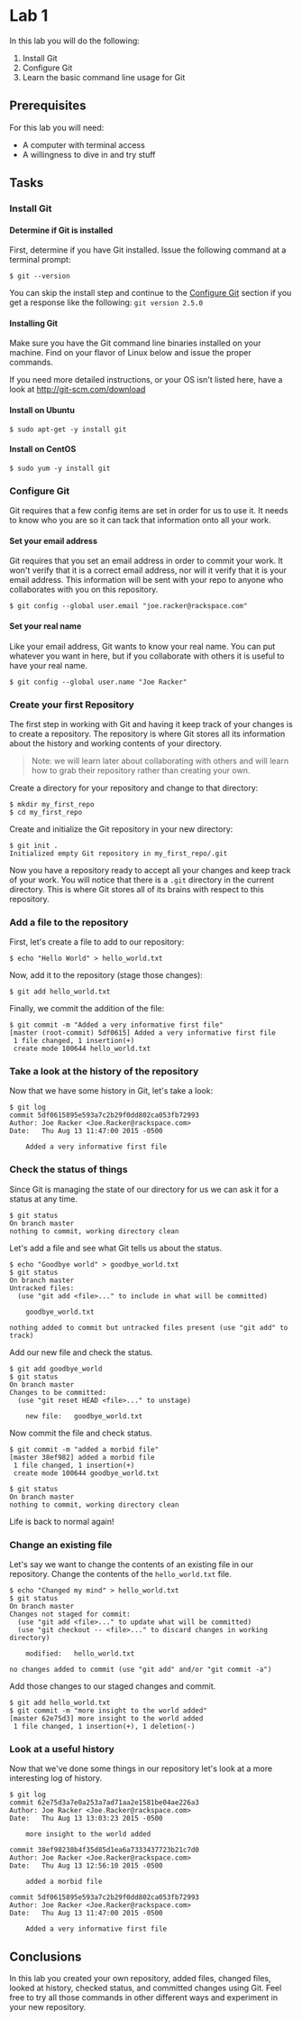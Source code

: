 # Lab 1

In this lab you will do the following:
1. Install Git
1. Configure Git
1. Learn the basic command line usage for Git

## Prerequisites
For this lab you will need:
* A computer with terminal access
* A willingness to dive in and try stuff

## Tasks

### Install Git

#### Determine if Git is installed
First, determine if you have Git installed.  Issue the following command at a terminal prompt:

```console
$ git --version
```

You can skip the install step and continue to the [Configure Git](#lab01#Configure-Git) section if you get a response like the following:
`git version 2.5.0`

#### Installing Git

Make sure you have the Git command line binaries installed on your machine.  Find on your flavor of Linux below and issue the proper commands.

If you need more detailed instructions, or your OS isn't listed here, have a look at http://git-scm.com/download

#### Install on Ubuntu
```console
$ sudo apt-get -y install git
```

#### Install on CentOS
```console
$ sudo yum -y install git
```

### Configure Git
Git requires that a few config items are set in order for us to use it.  It needs to know who you are so it can tack that information onto all your work.

#### Set your email address
Git requires that you set an email address in order to commit your work.  It won't verify that it is a correct email address, nor will it verify that it is your email address.  This information will be sent with your repo to anyone who collaborates with you on this repository.

```console
$ git config --global user.email "joe.racker@rackspace.com"
```
#### Set your real name
Like your email address, Git wants to know your real name.  You can put whatever you want in here, but if you collaborate with others it is useful to have your real name.

```console
$ git config --global user.name "Joe Racker"
```

### Create your first Repository
The first step in working with Git and having it keep track of your changes is to create a repository.  The repository is where Git stores all its information about the history and working contents of your directory.
> Note: we will learn later about collaborating with others and will learn how to grab their repository rather than creating your own.

Create a directory for your repository and change to that directory:

```console
$ mkdir my_first_repo
$ cd my_first_repo
```

Create and initialize the Git repository in your new directory:
```console
$ git init .
Initialized empty Git repository in my_first_repo/.git
```

Now you have a repository ready to accept all your changes and keep track of your work.  You will notice that there is a `.git` directory in the current directory.  This is where Git stores all of its brains with respect to this repository.

### Add a file to the repository
First, let's create a file to add to our repository:
```console
$ echo "Hello World" > hello_world.txt
```

Now, add it to the repository (stage those changes):
```console
$ git add hello_world.txt
```

Finally, we commit the addition of the file:
```console
$ git commit -m "Added a very informative first file"
[master (root-commit) 5df0615] Added a very informative first file
 1 file changed, 1 insertion(+)
 create mode 100644 hello_world.txt
```

### Take a look at the history of the repository
Now that we have some history in Git, let's take a look:
```console
$ git log
commit 5df0615895e593a7c2b29f0dd802ca053fb72993
Author: Joe Racker <Joe.Racker@rackspace.com>
Date:   Thu Aug 13 11:47:00 2015 -0500

    Added a very informative first file
```

### Check the status of things
Since Git is managing the state of our directory for us we can ask it for a status at any time.
```console
$ git status
On branch master
nothing to commit, working directory clean
```

Let's add a file and see what Git tells us about the status.
```console
$ echo "Goodbye world" > goodbye_world.txt
$ git status
On branch master
Untracked files:
  (use "git add <file>..." to include in what will be committed)

	goodbye_world.txt

nothing added to commit but untracked files present (use "git add" to track)
```

Add our new file and check the status.
```console
$ git add goodbye_world
$ git status
On branch master
Changes to be committed:
  (use "git reset HEAD <file>..." to unstage)

	new file:   goodbye_world.txt
```

Now commit the file and check status.
```console
$ git commit -m "added a morbid file"
[master 38ef982] added a morbid file
 1 file changed, 1 insertion(+)
 create mode 100644 goodbye_world.txt

$ git status
On branch master
nothing to commit, working directory clean
```
Life is back to normal again!

### Change an existing file
Let's say we want to change the contents of an existing file in our repository.  Change the contents of the `hello_world.txt` file.
```console
$ echo "Changed my mind" > hello_world.txt
$ git status
On branch master
Changes not staged for commit:
  (use "git add <file>..." to update what will be committed)
  (use "git checkout -- <file>..." to discard changes in working directory)

	modified:   hello_world.txt

no changes added to commit (use "git add" and/or "git commit -a")
```

Add those changes to our staged changes and commit.
```console
$ git add hello_world.txt
$ git commit -m "more insight to the world added"
[master 62e75d3] more insight to the world added
 1 file changed, 1 insertion(+), 1 deletion(-)
```

### Look at a useful history
Now that we've done some things in our repository let's look at a more interesting log of history.
```console
$ git log
commit 62e75d3a7e0a253a7ad71aa2e1581be04ae226a3
Author: Joe Racker <Joe.Racker@rackspace.com>
Date:   Thu Aug 13 13:03:23 2015 -0500

    more insight to the world added

commit 38ef98238b4f35d85d1ea6a7333437723b21c7d0
Author: Joe Racker <Joe.Racker@rackspace.com>
Date:   Thu Aug 13 12:56:10 2015 -0500

    added a morbid file

commit 5df0615895e593a7c2b29f0dd802ca053fb72993
Author: Joe Racker <Joe.Racker@rackspace.com>
Date:   Thu Aug 13 11:47:00 2015 -0500

    Added a very informative first file
```

## Conclusions
In this lab you created your own repository, added files, changed files, looked at history, checked status, and committed changes using Git.  Feel free to try all those commands in other different ways and experiment in your new repository.
